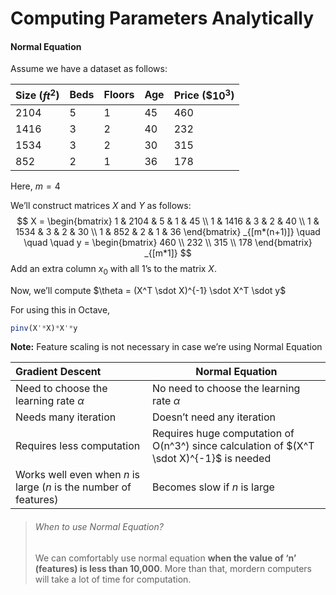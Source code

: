 # Computing Parameters Analytically



#### Normal Equation

Assume we have a dataset as follows:

| Size ($ft^2$) | Beds | Floors | Age  | Price (\$$10^3$) |
| ------------- | ---- | ------ | ---- | ---------------- |
| 2104          | 5    | 1      | 45   | 460              |
| 1416          | 3    | 2      | 40   | 232              |
| 1534          | 3    | 2      | 30   | 315              |
| 852           | 2    | 1      | 36   | 178              |

Here, $m=4$

We’ll construct matrices $X$ and $Y$ as follows:
$$
X =
\begin{bmatrix}
1 & 2104 & 5 & 1 & 45 \\
1 & 1416 & 3 & 2 & 40 \\
1 & 1534 & 3 & 2 & 30 \\
1 & 852  & 2 & 1 & 36
\end{bmatrix}
_{[m*(n+1)]}
\quad \quad \quad
y =
\begin{bmatrix}
460 \\
232 \\
315 \\
178
\end{bmatrix}
_{[m*1]}
$$
Add an extra column $x_0$ with all 1’s to the matrix $X$.

Now, we’ll compute $\theta = (X^T \sdot X)^{-1} \sdot X^T \sdot y$

For using this in Octave,

```octave
pinv(X'*X)*X'*y
```

**Note:** Feature scaling is not necessary in case we’re using Normal Equation



| Gradient Descent                                             | Normal Equation                                              |
| :----------------------------------------------------------- | ------------------------------------------------------------ |
| Need to choose the learning rate $\alpha$                    | No need to choose the learning rate $\alpha$                 |
| Needs many iteration                                         | Doesn’t need any iteration                                   |
| Requires less computation                                    | Requires huge computation of O(n^3^) since calculation of $(X^T \sdot X)^{-1}$ is needed |
| Works well even when $n$ is large ($n$ is the number of features) | Becomes slow if $n$ is large                                 |



>  ###### When to use Normal Equation?
>
> We can comfortably use normal equation **when the value of ‘n’ (features) is less than 10,000**. More than that, mordern computers will take a lot of time for computation.